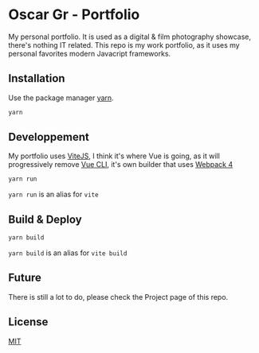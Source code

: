 # Oscar Gr - Portfolio

My personal portfolio. It is used as a digital & film photography showcase, there's nothing IT related. This repo is my work portfolio, as it uses my personal favorites modern Javacript frameworks. 

## Installation

Use the package manager [yarn](https://yarnpkg.com).

```bash
yarn
```

## Developpement

My portfolio uses [ViteJS](https://vitejs.dev/), I think it's where Vue is going, as it will progressively remove [Vue CLI](https://cli.vuejs.org/), it's own builder that uses [Webpack 4](https://webpack.js.org/)
 
```bash
yarn run
```

`yarn run` is an alias for `vite`

## Build & Deploy

```bash
yarn build
```
`yarn build` is an alias for `vite build`

## Future

There is still a lot to do, please check the Project page of this repo.

## License
[MIT](https://choosealicense.com/licenses/mit/)
